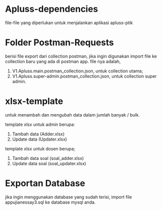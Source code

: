 # Apluss-dependencies
file-file yang diperlukan untuk menjalankan aplikasi apluss-ptik

# Folder Postman-Requests
berisi file export dari collection postman, jika ingin digunakan import file ke collection baru yang ada di postman app.
file nya adalah, 
1. V1.Apluss.main.postman_collection.json, untuk collection utama;
2. V1.Apluss.super-admin.postman_collection.json, untuk collection super admin.

# xlsx-template
untuk menambah dan mengubah data dalam jumlah banyak / bulk.

template xlsx untuk admin berupa:
1. Tambah data (Adder.xlsx)
2. Update data (Updater.xlsx)

template xlsx untuk dosen berupa;
1. Tambah data soal (soal_adder.xlsx)
2. Update data soal (soal_updater.xlsx)

# Exportan Database
jika ingin menggunakan database yang sudah terisi, import file appujianessay3.sql ke database mysql anda.
